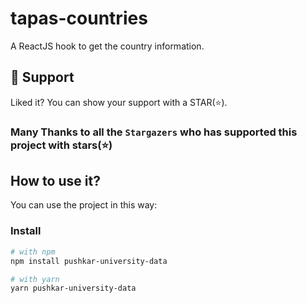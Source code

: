 # tapas-countries

A ReactJS hook to get the country information.

## 🫶 Support
Liked it? You can show your support with a STAR(⭐).

### Many Thanks to all the `Stargazers` who has supported this project with stars(⭐)


## How to use it?

You can use the project in this way:

### Install
```bash
# with npm
npm install pushkar-university-data

# with yarn
yarn pushkar-university-data
```


